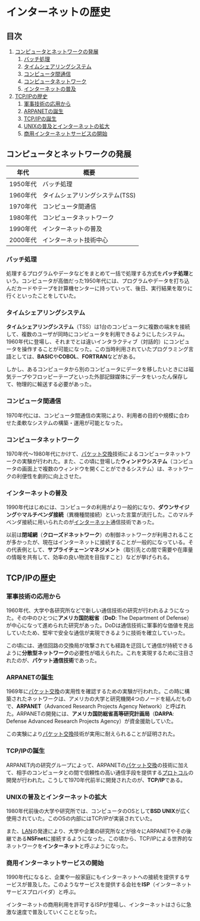# インターネットの歴史


## 目次

1. [コンピュータとネットワークの発展](#コンピュータとネットワークの発展)
	1. [バッチ処理](#バッチ処理)
	1. [タイムシェアリングシステム](#タイムシェアリングシステム)
	1. [コンピュータ間通信](#コンピュータ間通信)
	1. [コンピュータネットワーク](#コンピュータネットワーク)
	1. [インターネットの普及](#インターネットの普及)
1. [TCP/IPの歴史](#tcpipの歴史)
	1. [軍事技術の応用から](#軍事技術の応用から)
	1. [ARPANETの誕生](#arpanetの誕生)
	1. [TCP/IPの誕生](#tcpipの誕生)
	1. [UNIXの普及とインターネットの拡大](#unixの普及とインターネットの拡大)
	1. [商用インターネットサービスの開始](#商用インターネットサービスの開始)


## コンピュータとネットワークの発展

| 年代     | 概要                            |
| -------- | ------------------------------- |
| 1950年代 | バッチ処理                      |
| 1960年代 | タイムシェアリングシステム(TSS) |
| 1970年代 | コンピュータ間通信              |
| 1980年代 | コンピュータネットワーク        |
| 1990年代 | インターネットの普及            |
| 2000年代 | インターネット技術中心          |

### バッチ処理

処理するプログラムやデータなどをまとめて一括で処理する方式を**バッチ処理**という。コンピュータが高価だった1950年代には、プログラムやデータを打ち込んだカードやテープを計算機センターに持っていって、後日、実行結果を取りに行くといったことをしていた。

### タイムシェアリングシステム

**タイムシェアリングシステム**（TSS）は1台のコンピュータに複数の端末を接続して、複数のユーザが同時にコンピュータを利用できるようにしたシステム。1960年代に登場し、それまでとは違いインタラクティブ（対話的）にコンピュータを操作することが可能になった。この当時利用されていたプログラミング言語としては、**BASIC**や**COBOL**、**FORTRAN**などがある。

しかし、あるコンピュータから別のコンピュータにデータを移したいときには磁気テープやフロッピーテープといった外部記録媒体にデータをいったん保存して、物理的に輸送する必要があった。

### コンピュータ間通信

1970年代には、コンピュータ間通信の実現により、利用者の目的や規模に合わせた柔軟なシステムの構築・運用が可能となった。

### コンピュータネットワーク

1970年代～1980年代にかけて、[パケット交換](./01_basic_knowledge_of_network.md#パケット交換)技術によるコンピュータネットワークの実験が行われた。また、この頃に登場した**ウィンドウシステム**（コンピュータの画面上で複数のウィンドウを開くことができるシステム）は、ネットワークの利便性を劇的に向上させた。

### インターネットの普及

1990年代はじめには、コンピュータの利用がより一般的になり、**ダウンサイジング**や**マルチベンダ接続**（異機種間接続）といった言葉が流行した。このマルチベンダ接続に用いられたのが[インターネット](./01_basic_knowledge_of_network.md#インターネット)通信技術であった。

以前は**閉域網**（**クローズドネットワーク**）の制御ネットワークが利用されることが多かったが、現在はインターネットに接続することが一般的になっている。その代表例として、**サプライチェーンマネジメント**（取引先との間で需要や在庫量の情報を共有して、効率の良い物流を目指すこと）などが挙げられる。


## TCP/IPの歴史

### 軍事技術の応用から

1960年代、大学や各研究所などで新しい通信技術の研究が行われるようになった。その中のひとつに**アメリカ国防総省**（**DoD**: The Department of Defense）が中心になって進められた研究があった。DoDは通信技術に軍事的な価値を見出していたため、堅牢で安全な通信が実現できるように技術を確立していった。

この頃には、通信回路の交換局が攻撃されても経路を迂回して通信が持続できるように**分散型ネットワーク**の必要性が唱えられた。これを実現するために注目されたのが、**パケット通信技術**であった。

### ARPANETの誕生

1969年に[パケット交換](./01_basic_knowledge_of_network.md#パケット交換)の実用性を確認するための実験が行われた。この時に構築されたネットワークは、アメリカの大学と研究機関4つのノードを結んだもので、**ARPANET**（Advanced Research Projects Agency Network）と呼ばれた。ARPANETの開発には、**アメリカ国防総省高等研究計画局**（**DARPA**: Defense Advanced Research Projects Agency）が資金援助していた。

この実験により[パケット交換](./01_basic_knowledge_of_network.md#パケット交換)技術が実用に耐えられることが証明された。

### TCP/IPの誕生

ARPANET内の研究グループによって、ARPANETの[パケット交換](./01_basic_knowledge_of_network.md#パケット交換)の技術に加えて、相手のコンピュータとの間で信頼性の高い通信手段を提供する[プロトコル](./01_basic_knowledge_of_network.md#プロトコル)の開発が行われた。こうして1970年代前半に開発されたのが、**TCP/IP**である。

### UNIXの普及とインターネットの拡大

1980年代前後の大学や研究所では、コンピュータのOSとして**BSD UNIX**が広く使用されていた。このOSの内部にはTCP/IPが実装されていた。

また、[LAN](./01_basic_knowledge_of_network.md#lanとwan)の発達により、大学や企業の研究所などが徐々にARPANETやその後継である**NSFnet**に接続するようになった。この頃から、TCP/IPによる世界的なネットワークを**インターネット**と呼ぶようになった。

### 商用インターネットサービスの開始

1990年代になると、企業や一般家庭にもインターネットへの接続を提供するサービスが普及した。このようなサービスを提供する会社を**ISP**（インターネットサービスプロバイダ）と呼ぶ。

インターネットの商用利用を許可するISPが登場し、インターネットはさらに急激な速度で普及していくこととなった。
